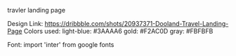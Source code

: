 travler landing page 

Design Link: https://dribbble.com/shots/20937371-Dooland-Travel-Landing-Page
Colors used: 
  light-blue: #3AAAA6
  gold: #F2AC0D
  gray: #FBFBFB

Font: import 'inter' from google fonts
